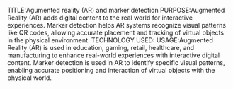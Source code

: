 TITLE:Agumented reality (AR) and marker detection
PURPOSE:Augmented Reality (AR) adds digital content to the real world for interactive experiences. Marker detection helps AR systems recognize visual patterns like QR codes, allowing accurate placement and tracking of virtual objects in the physical environment.
TECHNOLOGY USED:
USAGE:Augmented Reality (AR) is used in education, gaming, retail, healthcare, and manufacturing to enhance real-world experiences with interactive digital content. Marker detection is used in AR to identify specific visual patterns, enabling accurate positioning and interaction of virtual objects with the physical world.
